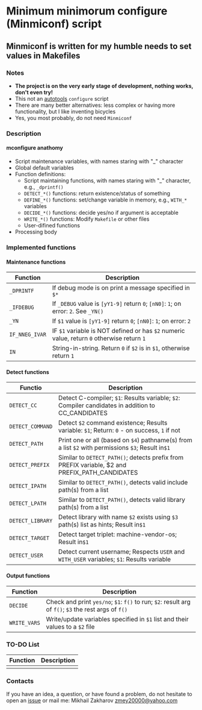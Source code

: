 # Minimum minimorum configure (Minmiconf) script

## Minmiconf is written for my humble needs to set values in Makefiles

### Notes

* **The project is on the very early stage of development, nothing works, don't even try!**
* This not an [autotools](https://www.gnu.org/software/automake/manual/html_node/Autotools-Introduction.html) `configure` script
* There are many better alternatives: less complex or having more functionality, but I like inventing bicycles
* Yes, you most probably, do not need `Minmiconf`

### Description

#### mconfigure anathomy

* Script maintenance variables, with names staring with "_" character
* Global default variables
* Function definitions:
  * Script maintaining functions, with names staring with "_" character, e.g., `_dprintf()`
  * `DETECT_*()` functions: return existence/status of something
  * `DEFINE_*()` functions: set/change variable in memory, e.g., `WITH_*` variables
  * `DECIDE_*()` functions: decide yes/no if argument is acceptable
  * `WRITE_*()` functions: Modify `Makefile` or other files
  * User-difined functions
* Processing body

### Implemented functions

#### Maintenance functions

| Function       | Description                                                                                         |
|----------------|-----------------------------------------------------------------------------------------------------|
|`_DPRINTF`      |If debug mode is on print a message specified in `$*`                                                |
|`_IFDEBUG`      |If `_DEBUG` value is `[yY1-9]` return `0`; `[nN0]`: `1`; on error: `2`. See `_YN()`                  |
|`_YN`           |If `$1` value is `[yY1-9]` return `0`; `[nN0]`: `1`; on error: `2`                                   |
|`IF_NNEG_IVAR`  |IF `$1` variable is NOT defined or has `$2` numeric value, return `0` otherwise return `1`           |
|`IN`            |String-in-string. Return `0` if `$2` is in `$1`, otherwise return `1`                                |

#### Detect functions

| Functio        | Description                                                                                         |
|----------------|-----------------------------------------------------------------------------------------------------|
|`DETECT_CC`     |Detect C-compiler; `$1`: Results variable; `$2`: Compiler candidates in addition to CC_CANDIDATES    |
|`DETECT_COMMAND`|Detect `$2` command existence; Results variable: `$1`; Return: `0` - on success, `1` if not          |
|`DETECT_PATH`   |Print one or all (based on `$4`) pathname(s) from a list `$2` with permissions `$3`; Result in`$1`   |
|`DETECT_PREFIX` |Similar to `DETECT_PATH()`; detects prefix from PREFIX variable, $2 and PREFIX_PATH_CANDIDATES       |
|`DETECT_IPATH`  |Similar to `DETECT_PATH()`, detects valid include path(s) from a list                                |
|`DETECT_LPATH`  |Similar to `DETECT_PATH()`, detects valid library path(s) from a list                                |
|`DETECT_LIBRARY`|Detect library with name `$2` exists using `$3` path(s) list as hints; Result in`$1`                 |
|`DETECT_TARGET` |Detect target triplet: machine-vendor-os; Result in`$1`                                              |
|`DETECT_USER`   |Detect current username; Respects `USER` and `WITH_USER` variables; `$1`: Results variable           |

#### Output functions

| Function       | Description                                                                                         |
|----------------|-----------------------------------------------------------------------------------------------------|
|`DECIDE`        |Check and print `yes/no`; `$1`: `f()` to run; `$2`: result arg of `f()`; `$3` the rest args of `f()` |
|`WRITE_VARS`    |Write/update variables specified in `$1` list and their values to a `$2` file                        |

### TO-DO List

| Function       | Description                                                                                         |
|----------------|-----------------------------------------------------------------------------------------------------|
|                |                                                                                                     |

### Contacts

If you have an idea, a question, or have found a problem, do not hesitate to open an
[issue](https://github.com/mezantrop/ts-warp/issues/new/choose) or mail me: Mikhail Zakharov <zmey20000@yahoo.com>
